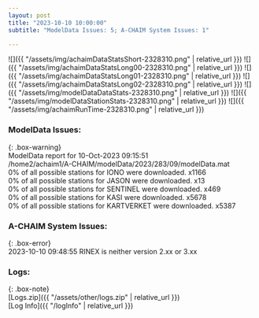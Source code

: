 ```yaml
---
layout: post
title: "2023-10-10 10:00:00"
subtitle: "ModelData Issues: 5; A-CHAIM System Issues: 1"

---
```


![]({{ "/assets/img/achaimDataStatsShort-2328310.png" | relative_url }})
![]({{ "/assets/img/achaimDataStatsLong00-2328310.png" | relative_url }})
![]({{ "/assets/img/achaimDataStatsLong01-2328310.png" | relative_url }})
![]({{ "/assets/img/achaimDataStatsLong02-2328310.png" | relative_url }})
![]({{ "/assets/img/modelDataDataStats-2328310.png" | relative_url }})
![]({{ "/assets/img/modelDataStationStats-2328310.png" | relative_url }})
![]({{ "/assets/img/achaimRunTime-2328310.png" | relative_url }})


### ModelData Issues:  
  
{: .box-warning}  
 ModelData report for 10-Oct-2023 09:15:51   
 /home2/achaim1/A-CHAIM/modelData/2023/283/09/modelData.mat   
 0% of all possible stations for IONO were downloaded. x1166   
 0% of all possible stations for JASON were downloaded. x13   
 0% of all possible stations for SENTINEL were downloaded. x469   
 0% of all possible stations for KASI were downloaded. x5678   
 0% of all possible stations for KARTVERKET were downloaded. x5387   
  
### A-CHAIM System Issues:  
  
{: .box-error}  
2023-10-10 09:48:55 RINEX is neither version 2.xx or 3.xx  

### Logs:  
  
{: .box-note}  
[Logs.zip]({{ "/assets/other/logs.zip" | relative_url }})  
[Log Info]({{ "/logInfo" | relative_url }})  
